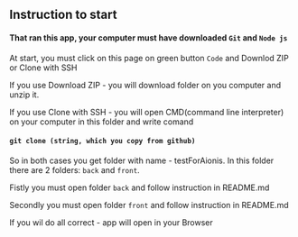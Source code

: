 
## Instruction to start

#### That ran this app, your computer must have downloaded `Git` and `Node js`

At start, you must click on this page on green button `Code` and
Downlod ZIP or Clone with SSH

If you use Download ZIP - you will download folder on you computer
and  unzip it.

If you use Clone with SSH - you will open CMD(command line interpreter) on your
computer in this folder and write comand
#### `git clone (string, which you copy from github)`


So in both cases you get folder with name - testForAionis.
In this folder there are 2 folders: `back` and `front`.

Fistly you must open folder `back` and follow instruction in README.md

Secondly you must open folder `front` and follow instruction in README.md

If you wil do all correct - app will open in your Browser
